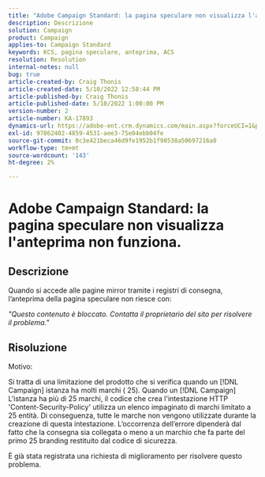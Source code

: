 ```yaml
---
title: "Adobe Campaign Standard: la pagina speculare non visualizza l'anteprima non funziona."
description: Descrizione
solution: Campaign
product: Campaign
applies-to: Campaign Standard
keywords: KCS, pagina speculare, anteprima, ACS
resolution: Resolution
internal-notes: null
bug: true
article-created-by: Craig Thonis
article-created-date: 5/10/2022 12:58:44 PM
article-published-by: Craig Thonis
article-published-date: 5/10/2022 1:00:00 PM
version-number: 2
article-number: KA-17893
dynamics-url: https://adobe-ent.crm.dynamics.com/main.aspx?forceUCI=1&pagetype=entityrecord&etn=knowledgearticle&id=4c3c54e6-60d0-ec11-a7b5-00224809ccc2
exl-id: 97862402-4859-4531-aee3-75e04ebb04fe
source-git-commit: 0c3e421beca46d9fe1952b1f98538a50697216a0
workflow-type: tm+mt
source-wordcount: '143'
ht-degree: 2%

---
```


# Adobe Campaign Standard: la pagina speculare non visualizza l&#39;anteprima non funziona.

## Descrizione


Quando si accede alle pagine mirror tramite i registri di consegna, l’anteprima della pagina speculare non riesce con:

*&quot;Questo contenuto è bloccato. Contatta il proprietario del sito per risolvere il problema.&quot;*


## Risoluzione


Motivo:

Si tratta di una limitazione del prodotto che si verifica quando un [!DNL Campaign] istanza ha molti marchi ( 25). Quando un [!DNL Campaign] L&#39;istanza ha più di 25 marchi, il codice che crea l&#39;intestazione HTTP &#39;Content-Security-Policy&#39; utilizza un elenco impaginato di marchi limitato a 25 entità. Di conseguenza, tutte le marche non vengono utilizzate durante la creazione di questa intestazione. L’occorrenza dell’errore dipenderà dal fatto che la consegna sia collegata o meno a un marchio che fa parte del primo 25 branding restituito dal codice di sicurezza.

È già stata registrata una richiesta di miglioramento per risolvere questo problema.
